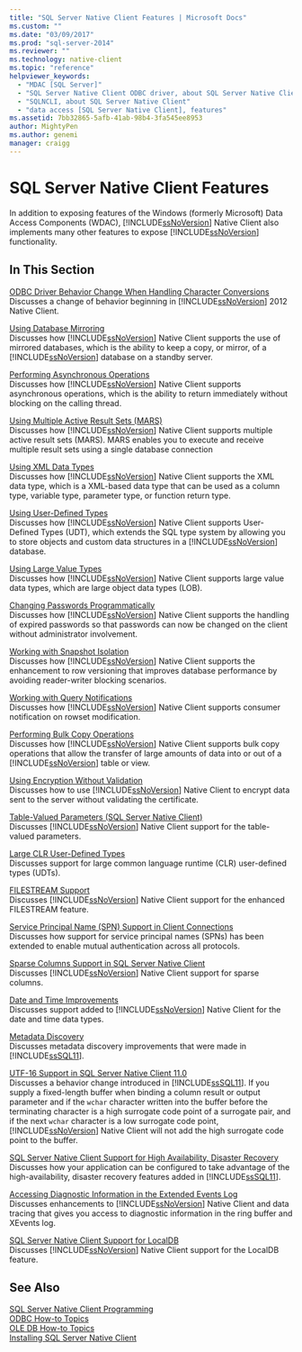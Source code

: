 ```yaml
---
title: "SQL Server Native Client Features | Microsoft Docs"
ms.custom: ""
ms.date: "03/09/2017"
ms.prod: "sql-server-2014"
ms.reviewer: ""
ms.technology: native-client
ms.topic: "reference"
helpviewer_keywords: 
  - "MDAC [SQL Server]"
  - "SQL Server Native Client ODBC driver, about SQL Server Native Client ODBC driver"
  - "SQLNCLI, about SQL Server Native Client"
  - "data access [SQL Server Native Client], features"
ms.assetid: 7bb32865-5afb-41ab-98b4-3fa545ee8953
author: MightyPen
ms.author: genemi
manager: craigg
---
```

# SQL Server Native Client Features
  In addition to exposing features of the Windows (formerly Microsoft) Data Access Components (WDAC), [!INCLUDE[ssNoVersion](../../../includes/ssnoversion-md.md)] Native Client also implements many other features to expose [!INCLUDE[ssNoVersion](../../../includes/ssnoversion-md.md)] functionality.  
  
## In This Section  
 [ODBC Driver Behavior Change When Handling Character Conversions](odbc-driver-behavior-change-when-handling-character-conversions.md)  
 Discusses a change of behavior beginning in [!INCLUDE[ssNoVersion](../../../includes/ssnoversion-md.md)] 2012 Native Client.  
  
 [Using Database Mirroring](using-database-mirroring.md)  
 Discusses how [!INCLUDE[ssNoVersion](../../../includes/ssnoversion-md.md)] Native Client supports the use of mirrored databases, which is the ability to keep a copy, or mirror, of a [!INCLUDE[ssNoVersion](../../../includes/ssnoversion-md.md)] database on a standby server.  
  
 [Performing Asynchronous Operations](performing-asynchronous-operations.md)  
 Discusses how [!INCLUDE[ssNoVersion](../../../includes/ssnoversion-md.md)] Native Client supports asynchronous operations, which is the ability to return immediately without blocking on the calling thread.  
  
 [Using Multiple Active Result Sets &#40;MARS&#41;](using-multiple-active-result-sets-mars.md)  
 Discusses how [!INCLUDE[ssNoVersion](../../../includes/ssnoversion-md.md)] Native Client supports multiple active result sets (MARS). MARS enables you to execute and receive multiple result sets using a single database connection  
  
 [Using XML Data Types](using-xml-data-types.md)  
 Discusses how [!INCLUDE[ssNoVersion](../../../includes/ssnoversion-md.md)] Native Client supports the XML data type, which is a XML-based data type that can be used as a column type, variable type, parameter type, or function return type.  
  
 [Using User-Defined Types](using-user-defined-types.md)  
 Discusses how [!INCLUDE[ssNoVersion](../../../includes/ssnoversion-md.md)] Native Client supports User-Defined Types (UDT), which extends the SQL type system by allowing you to store objects and custom data structures in a [!INCLUDE[ssNoVersion](../../../includes/ssnoversion-md.md)] database.  
  
 [Using Large Value Types](using-large-value-types.md)  
 Discusses how [!INCLUDE[ssNoVersion](../../../includes/ssnoversion-md.md)] Native Client supports large value data types, which are large object data types (LOB).  
  
 [Changing Passwords Programmatically](changing-passwords-programmatically.md)  
 Discusses how [!INCLUDE[ssNoVersion](../../../includes/ssnoversion-md.md)] Native Client supports the handling of expired passwords so that passwords can now be changed on the client without administrator involvement.  
  
 [Working with Snapshot Isolation](working-with-snapshot-isolation.md)  
 Discusses how [!INCLUDE[ssNoVersion](../../../includes/ssnoversion-md.md)] Native Client supports the enhancement to row versioning that improves database performance by avoiding reader-writer blocking scenarios.  
  
 [Working with Query Notifications](working-with-query-notifications.md)  
 Discusses how [!INCLUDE[ssNoVersion](../../../includes/ssnoversion-md.md)] Native Client supports consumer notification on rowset modification.  
  
 [Performing Bulk Copy Operations](performing-bulk-copy-operations.md)  
 Discusses how [!INCLUDE[ssNoVersion](../../../includes/ssnoversion-md.md)] Native Client supports bulk copy operations that allow the transfer of large amounts of data into or out of a [!INCLUDE[ssNoVersion](../../../includes/ssnoversion-md.md)] table or view.  
  
 [Using Encryption Without Validation](using-encryption-without-validation.md)  
 Discusses how to use [!INCLUDE[ssNoVersion](../../../includes/ssnoversion-md.md)] Native Client to encrypt data sent to the server without validating the certificate.  
  
 [Table-Valued Parameters &#40;SQL Server Native Client&#41;](table-valued-parameters-sql-server-native-client.md)  
 Discusses [!INCLUDE[ssNoVersion](../../../includes/ssnoversion-md.md)] Native Client support for the table-valued parameters.  
  
 [Large CLR User-Defined Types](../../clr-integration-database-objects-user-defined-types/clr-user-defined-types.md)  
 Discusses support for large common language runtime (CLR) user-defined types (UDTs).  
  
 [FILESTREAM Support](filestream-support.md)  
 Discusses [!INCLUDE[ssNoVersion](../../../includes/ssnoversion-md.md)] Native Client support for the enhanced FILESTREAM feature.  
  
 [Service Principal Name &#40;SPN&#41; Support in Client Connections](service-principal-name-spn-support-in-client-connections.md)  
 Discusses how support for service principal names (SPNs) has been extended to enable mutual authentication across all protocols.  
  
 [Sparse Columns Support in SQL Server Native Client](sparse-columns-support-in-sql-server-native-client.md)  
 Discusses [!INCLUDE[ssNoVersion](../../../includes/ssnoversion-md.md)] Native Client support for sparse columns.  
  
 [Date and Time Improvements](date-and-time-improvements.md)  
 Discusses support added to [!INCLUDE[ssNoVersion](../../../includes/ssnoversion-md.md)] Native Client for the date and time data types.  
  
 [Metadata Discovery](metadata-discovery.md)  
 Discusses metadata discovery improvements that were made in [!INCLUDE[ssSQL11](../../../includes/sssql11-md.md)].  
  
 [UTF-16 Support in SQL Server Native Client 11.0](utf-16-support-in-sql-server-native-client-11-0.md)  
 Discusses a behavior change introduced in [!INCLUDE[ssSQL11](../../../includes/sssql11-md.md)]. If you supply a fixed-length buffer when binding a column result or output parameter and if the `wchar` character written into the buffer before the terminating character is a high surrogate code point of a surrogate pair, and if the next `wchar` character is a low surrogate code point, [!INCLUDE[ssNoVersion](../../../includes/ssnoversion-md.md)] Native Client will not add the high surrogate code point to the buffer.  
  
 [SQL Server Native Client Support for High Availability, Disaster Recovery](sql-server-native-client-support-for-high-availability-disaster-recovery.md)  
 Discusses how your application can be configured to take advantage of the high-availability, disaster recovery features added in [!INCLUDE[ssSQL11](../../../includes/sssql11-md.md)].  
  
 [Accessing Diagnostic Information in the Extended Events Log](accessing-diagnostic-information-in-the-extended-events-log.md)  
 Discusses enhancements to [!INCLUDE[ssNoVersion](../../../includes/ssnoversion-md.md)] Native Client and data tracing that gives you access to diagnostic information in the ring buffer and XEvents log.  
  
 [SQL Server Native Client Support for LocalDB](sql-server-native-client-support-for-localdb.md)  
 Discusses [!INCLUDE[ssNoVersion](../../../includes/ssnoversion-md.md)] Native Client support for the LocalDB feature.  
  
## See Also  
 [SQL Server Native Client Programming](../sql-server-native-client-programming.md)   
 [ODBC How-to Topics](../../native-client-odbc-how-to/odbc-how-to-topics.md)   
 [OLE DB How-to Topics](../../native-client-ole-db-how-to/ole-db-how-to-topics.md)   
 [Installing SQL Server Native Client](../applications/installing-sql-server-native-client.md)  
  
  
